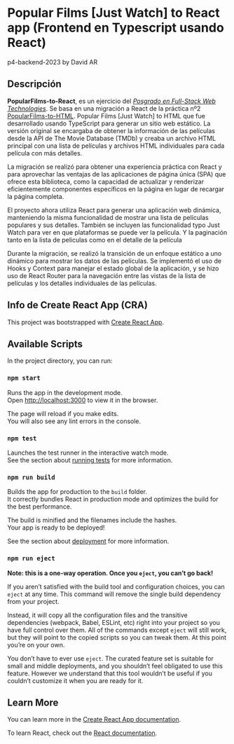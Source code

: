 # Popular Films [Just Watch] to React app (Frontend en Typescript usando React)
p4-backend-2023 by David AR

## Descripción

**PopularFilms-to-React**, es un ejercicio del [_Posgrado en Full-Stack Web Technologies_](https://www.talent.upc.edu/esp/estudis/formacio/curs/313400/posgrado-full-stack-web-technologies/ "Posgrado en Full-Stack Web Technologies"). Se basa en una migración a React de la práctica nº2 [PopularFilms-to-HTML](https://github.com/PelfSollution/PopularFilms-to-HTML). Popular Films [Just Watch] to HTML que fue desarrollado usando TypeScript para generar un sitio web estático. La versión original se encargaba de obtener la información de las películas desde la API de The Movie Database (TMDb) y creaba un archivo HTML principal con una lista de películas y archivos HTML individuales para cada película con más detalles.

La migración se realizó para obtener una experiencia práctica con React y para aprovechar las ventajas de las aplicaciones de página única (SPA) que ofrece esta biblioteca, como la capacidad de actualizar y renderizar eficientemente componentes específicos en la página en lugar de recargar la página completa.

El proyecto ahora utiliza React para generar una aplicación web dinámica, manteniendo la misma funcionalidad de mostrar una lista de películas populares y sus detalles. También se incluyen las funcionalidad typo Just Watch para ver en que plataformas se puede ver la película. Y la paginación tanto en la lista de peliculas como en el detalle de la película

Durante la migración, se realizó la transición de un enfoque estático a uno dinámico para mostrar los datos de las películas. Se implementó el uso de Hooks y Context para manejar el estado global de la aplicación, y se hizo uso de React Router para la navegación entre las vistas de la lista de películas y los detalles individuales de las películas.
## Info de Create React App (CRA)

This project was bootstrapped with [Create React App](https://github.com/facebook/create-react-app).

## Available Scripts

In the project directory, you can run:

### `npm start`

Runs the app in the development mode.\
Open [http://localhost:3000](http://localhost:3000) to view it in the browser.

The page will reload if you make edits.\
You will also see any lint errors in the console.

### `npm test`

Launches the test runner in the interactive watch mode.\
See the section about [running tests](https://facebook.github.io/create-react-app/docs/running-tests) for more information.

### `npm run build`

Builds the app for production to the `build` folder.\
It correctly bundles React in production mode and optimizes the build for the best performance.

The build is minified and the filenames include the hashes.\
Your app is ready to be deployed!

See the section about [deployment](https://facebook.github.io/create-react-app/docs/deployment) for more information.

### `npm run eject`

**Note: this is a one-way operation. Once you `eject`, you can’t go back!**

If you aren’t satisfied with the build tool and configuration choices, you can `eject` at any time. This command will remove the single build dependency from your project.

Instead, it will copy all the configuration files and the transitive dependencies (webpack, Babel, ESLint, etc) right into your project so you have full control over them. All of the commands except `eject` will still work, but they will point to the copied scripts so you can tweak them. At this point you’re on your own.

You don’t have to ever use `eject`. The curated feature set is suitable for small and middle deployments, and you shouldn’t feel obligated to use this feature. However we understand that this tool wouldn’t be useful if you couldn’t customize it when you are ready for it.

## Learn More

You can learn more in the [Create React App documentation](https://facebook.github.io/create-react-app/docs/getting-started).

To learn React, check out the [React documentation](https://reactjs.org/).
